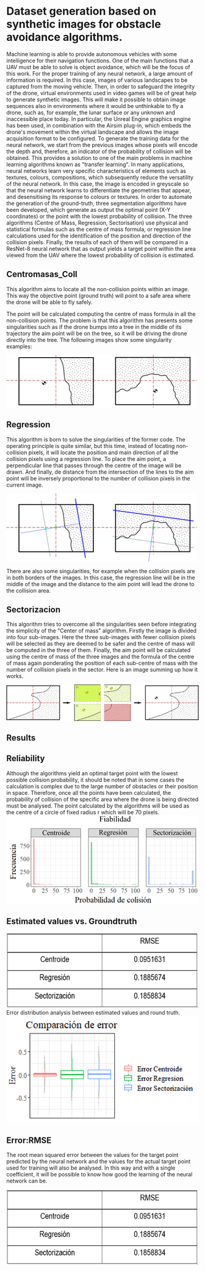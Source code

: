 # Dataset generation based on synthetic images for obstacle avoidance algorithms.
Machine learning is able to provide autonomous vehicles with some intelligence for their navigation functions. One of the main functions that a UAV must be able to solve is object avoidance, which will be the focus of this work. 
For the proper training of any neural network, a large amount of information is required. In this case, images of various landscapes to be captured from the moving vehicle. Then, in order to safeguard the integrity of the drone, virtual environments used in video games will be of great help to generate synthetic images. This will make it possible to obtain image sequences also in environments where it would be unthinkable to fly a drone, such as, for example, the lunar surface or any unknown and inaccessible place today. In particular, the Unreal Engine graphics engine has been used, in combination with the Airsim plug-in, which embeds the drone's movement within the virtual landscape and allows the image acquisition format to be configured.
To generate the training data for the neural network, we start from the previous images whose pixels will encode the depth and, therefore, an indicator of the probability of collision will be obtained. This provides a solution to one of the main problems in machine learning algorithms known as "transfer learning". In many applications, neural networks learn very specific characteristics of elements such as textures, colours, compositions, which subsequently reduce the versatility of the neural network. In this case, the image is encoded in greyscale so that the neural network learns to differentiate the geometries that appear, and desensitising its response to colours or textures.
In order to automate the generation of the ground-truth, three segmentation algorithms have been developed, which generate as output the optimal point (X-Y coordinates) or the point with the lowest probability of collision. The three algorithms (Centre of Mass, Regression, Sectorisation) use physical and statistical formulas such as the centre of mass formula, or regression line calculations used for the identification of the position and direction of the collision pixels. Finally, the results of each of them will be compared in a ResNet-8 neural network that as output yields a target point within the area viewed from the UAV where the lowest probability of collision is estimated.


## Centromasas_Coll

This algorithm aims to locate all the non-collision points within an image. This way the objective point (ground truth) will point to a safe area where the drone will be able to fly safely.

The point will be calculated computing the centre of mass formula in all the non-collision points. The problem is that this algorithm has presents some singularities such as if the drone bumps into a tree in the middle of its trajectory the aim point will be on the tree, so it will be driving the drone directly into the tree. The following images show some singularity examples:


![Ejcm](images/Ejcm.png)


## Regression
This algorithm is born to solve the singularities of the former code. The operating principle is quite similar, but this time, instead of locating non-collision pixels, it will locate the position and main direction of all the collision pixels using a regression line. 
To place the aim point, a perpendicular line that passes through the centre of the image will be drawn. And finally, de distance from the intersection of the lines to the aim point will be inversely proportional to the number of collision pixels in the current image.


![Ejreg](images/Ejreg.png)


There are also some singularities, for example when the collision pixels are in both borders of the images. In this case, the regression line will be in the middle of the image and the distance to the aim point will lead the drone to the collision area. 


## Sectorizacion
This algorithm tries to overcome all the singularities seen before integrating the simplicity of the "Center of mass" algorithm.
Firstly the image is divided into four sub-images. Here the three sub-images with fewer collision pixels will be selected as they are deemed to be safer and the centre of mass will be computed in the three of them.
Finally, the aim point will be calculated using the centre of mass of the three images and the formula of the centre of mass again ponderating the position of each sub-centre of mass with the number of collision pixels in the sector.
Here is an image summing up how it works.


![Ejsect](images/Ejsect.png)

## Results
## Reliability
Although the algorithms yield an optimal target point with the lowest possible collision probability, it should be noted that in some cases the calculation is complex due to the large number of obstacles or their position in space. Therefore, once all the points have been calculated, the probability of collision of the specific area where the drone is being directed must be analysed.
The point calculated by the algorithms will be used as the centre of a circle of fixed radius r which will be 70 pixels.
![EjReliability](images/Reliability.png)

## Estimated values vs. Groundtruth
![Ejer1](images/ErrorComparation.png)
Error distribution analysis between estimated values and round truth. 
![Ejerd](images/Errordistribution.png)

## Error:RMSE
The root mean squared error between the values for the target point predicted by the neural network and the values for the actual target point used for training will also be analysed. In this way and with a single coefficient, it will be possible to know how good the learning of the neural network can be.

![Ejer2](images/Errorcomparation.png)
